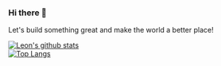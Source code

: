 ### Hi there 👋

Let's build something great and make the world a better place!


[![Leon's github stats](https://github-readme-stats.vercel.app/api?username=M0r13n&show_icons=true)](https://github.com/anuraghazra/github-readme-stats)
<br/>
[![Top Langs](https://github-readme-stats.vercel.app/api/top-langs/?username=M0r13n)](https://github.com/anuraghazra/github-readme-stats)
